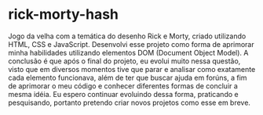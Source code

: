 # rick-morty-hash
Jogo da velha com a temática do desenho Rick e Morty, criado utilizando HTML, CSS e JavaScript.
Desenvolvi esse projeto como forma de aprimorar minha habilidades utilizando elementos DOM (Document Object Model).
A conclusão é que após o final do projeto, eu evolui muito nessa questão, visto que em diversos momentos tive que parar
e analisar como exatamente cada elemento funcionava, além de ter que buscar ajuda em forúns, a fim de aprimorar o
meu código e conhecer diferentes formas de concluir a mesma idéia. 
Eu espero continuar evoluindo dessa forma, praticando e pesquisando, portanto pretendo criar novos projetos como
esse em breve.
